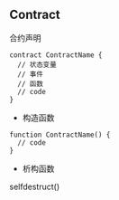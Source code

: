 ## Contract

合约声明
```
contract ContractName {
  // 状态变量
  // 事件
  // 函数
  // code
}
```

* 构造函数

```
function ContractName() {
  // code
}
```

* 析构函数

selfdestruct()

